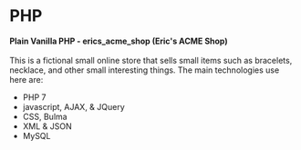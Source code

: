 # PHP

<b>Plain Vanilla PHP - erics_acme_shop  (Eric's ACME Shop)</b><br><br>
This is a fictional small online store that sells small items such as bracelets, necklace, and other small interesting things. The main technologies use here are:<br>
	<ul>
		<li>PHP 7</li>
		<li>javascript, AJAX, & JQuery</li>
		<li>CSS, Bulma</li>
		<li>XML & JSON</li>
		<li>MySQL</li>
	</ul>
